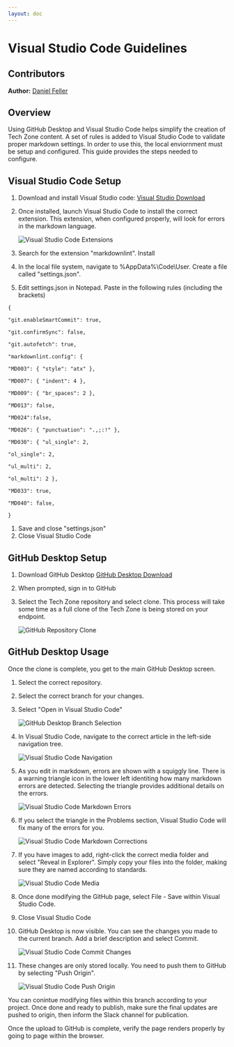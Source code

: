 ```yaml
---
layout: doc
---
```

# Visual Studio Code Guidelines

## Contributors

**Author:** [Daniel Feller](https://twitter.com/djfeller)

## Overview

Using GitHub Desktop and Visual Studio Code helps simplify the creation of Tech Zone content. A set of rules is added to Visual Studio Code to validate proper markdown settings. In order to use this, the local enviornment must be setup and configured.  This guide provides the steps needed to configure.

## Visual Studio Code Setup

1. Download and install Visual Studio code: [Visual Studio Download](https://code.visualstudio.com/)
1. Once installed, launch Visual Studio Code to install the correct extension. This extension, when configured properly, will look for errors in the markdown language.

    ![Visual Studio Code Extensions](/media/visual-studio-code-guide_vsc-extensions.png)

1. Search for the extension "markdownlint".  Install
1. In the local file system, navigate to %AppData%\Code\User.  Create a file called "settings.json".
1. Edit settings.json in Notepad.  Paste in the following rules (including the brackets)

```text
{

"git.enableSmartCommit": true,

"git.confirmSync": false,

"git.autofetch": true,

"markdownlint.config": {

"MD003": { "style": "atx" },

"MD007": { "indent": 4 },

"MD009": { "br_spaces": 2 },

"MD013": false,

"MD024":false,

"MD026": { "punctuation": ".,;:!" },

"MD030": { "ul_single": 2,

"ol_single": 2,

"ul_multi": 2,

"ol_multi": 2 },

"MD033": true,

"MD040": false,

}
```

1.  Save and close "settings.json"
1.  Close Visual Studio Code

## GitHub Desktop Setup

1. Download GitHub Desktop [GitHub Desktop Download](https://desktop.github.com)
1. When prompted, sign in to GitHub
1. Select the Tech Zone repository and select clone.  This process will take some time as a full clone of the Tech Zone is being stored on your endpoint.

    ![GitHub Repository Clone](/media/visual-studio-code-guide_clone.png)

## GitHub Desktop Usage

Once the clone is complete, you get to the main GitHub Desktop screen.

1. Select the correct repository.
1. Select the correct branch for your changes.
1. Select "Open in Visual Studio Code"

    ![GitHub Desktop Branch Selection](/media/visual-studio-code-guide_desktop-repo-branch-edit.png)

1. In Visual Studio Code, navigate to the correct article in the left-side navigation tree.

    ![Visual Studio Code Navigation](/media/visual-studio-code-guide_vsc-navigation.png)

1. As you edit in markdown, errors are shown with a squiggly line.  There is a warning triangle icon in the lower left identiting how many markdown errors are detected. Selecting the triangle provides additional details on the errors.

    ![Visual Studio Code Markdown Errors](/media/visual-studio-code-guide_md-errors.png)

1. If you select the triangle in the Problems section, Visual Studio Code will fix many of the errors for you.

    ![Visual Studio Code Markdown Corrections](/media/visual-studio-code-guide_error-help.png)

1. If you have images to add, right-click the correct media folder and select "Reveal in Explorer". Simply copy your files into the folder, making sure they are named according to standards.

    ![Visual Studio Code Media](/media/visual-studio-code-guide_reveal-explorer.png)

1. Once done modifying the GitHub page, select File - Save within Visual Studio Code.
1. Close Visual Studio Code
1. GitHub Desktop is now visible. You can see the changes you made to the current branch.  Add a brief description and select Commit.

    ![Visual Studio Code Commit Changes](/media/visual-studio-code-guide_commit-changes.png)

1. These changes are only stored locally.  You need to push them to GitHub by selecting "Push Origin".

    ![Visual Studio Code Push Origin](/media/visual-studio-code-guide_push-origin.png)

You can conintue modifying files within this branch according to your project. Once done and ready to publish, make sure the final updates are pushed to origin, then inform the Slack channel for publication.

Once the upload to GitHub is complete, verify the page renders properly by going to page within the browser.